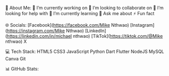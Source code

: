 
💫 About Me:
🔭 I’m currently working on
👯 I’m looking to collaborate on
🤝 I’m looking for help with
🌱 I’m currently learning
💬 Ask me about
⚡ Fun fact

🌐 Socials:
[Facebook](https://facebook.com/Mike Nthwao) [Instagram](https://instagram.com/Mike Nthwao) [LinkedIn](https://linkedin.com/in/michael nthwao) [TikTok](https://tiktok.com/@Mike nthwao) X

💻 Tech Stack:
HTML5 CSS3 JavaScript Python Dart Flutter NodeJS MySQL Canva Git

📊 GitHub Stats:

